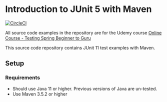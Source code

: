 # Introduction to JUnit 5 with Maven
[![CircleCI](https://circleci.com/gh/Carla-de-Beer/testing-java-junit-5-ci.svg?style=svg)](https://circleci.com/gh/Carla-de-Beer/testing-java-junit-5-ci)

All source code examples in the repository are for the Udemy course [Online Course - Testing Spring Beginner to Guru](https://www.udemy.com/testing-spring-boot-beginner-to-guru/?couponCode=GITHUB_REPO)

This source code repository contains JUnit 11 test examples with Maven.

## Setup
### Requirements
* Should use Java 11 or higher. Previous versions of Java are un-tested.
* Use Maven 3.5.2 or higher

